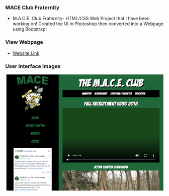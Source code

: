 ### MACE Club Fraternity
- M.A.C.E. Club Fraternity- HTML/CSS Web Project that I have been working on! Created the UI in Photoshop then converted into a Webpage using Bootstrap! 
### View Webpage
- [Website Link](https://zcarroll4.github.io/MACE-Club)
### User Interface Images 
 ![UI-01](https://github.com/zcarroll4/MACE-Club/blob/master/MACE-CLUB-UI.png)
 

